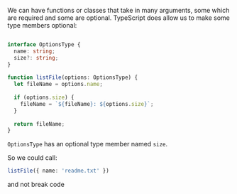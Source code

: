 We can have functions or classes that take in many arguments, some which are required and some are optional.  TypeScript does allow us to make some type members optional:

``` typescript

interface OptionsType {
  name: string;
  size?: string;
}
 
function listFile(options: OptionsType) {
  let fileName = options.name;
 
  if (options.size) {
    fileName = `${fileName}: ${options.size}`;
  }
 
  return fileName;
}
```

```OptionsType``` has an optional type member named ```size```.  

So we could call:

``` typescript
listFile({ name: 'readme.txt' })
```

and not break code